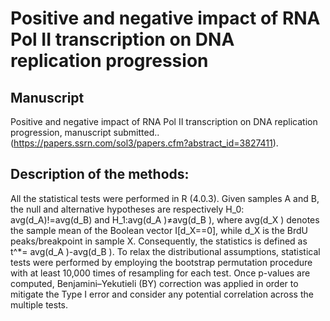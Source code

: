# Positive and negative impact of RNA Pol II transcription on DNA replication progression

## Manuscript
Positive and negative impact of RNA Pol II transcription on DNA replication progression, manuscript submitted.. (https://papers.ssrn.com/sol3/papers.cfm?abstract_id=3827411). 


## Description of the methods:


All the statistical tests were performed in R (4.0.3). Given samples A and B, the null and alternative hypotheses are respectively H_0: avg(d_A)!=avg(d_B) and  H_1:avg(d_A )≠avg(d_B ), where avg(d_X ) denotes the sample mean of the Boolean vector I[d_X==0], while d_X is the BrdU peaks/breakpoint in sample X. Consequently, the statistics is defined as t^*= avg(d_A )-avg(d_B ). To relax the distributional assumptions, statistical tests were performed by employing the bootstrap permutation procedure with at least 10,000 times of resampling for each test. Once p-values are computed, Benjamini–Yekutieli (BY) correction was applied in order to mitigate the Type I error and consider any potential correlation across the multiple tests.
